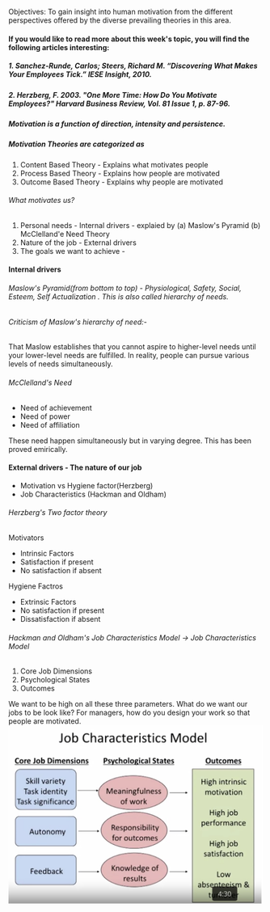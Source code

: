 Objectives: To gain insight into human motivation from the different perspectives offered by the diverse prevailing theories in this area.

#### If you would like to read more about this week's topic, you will find the following articles interesting:

##### 1. Sanchez-Runde, Carlos; Steers, Richard M. “Discovering What Makes Your Employees Tick.” IESE Insight, 2010.

##### 2. Herzberg, F. 2003. "One More Time: How Do You Motivate Employees?" Harvard Business Review, Vol. 81 Issue 1, p. 87-96.

##### Motivation is a function of direction, intensity and persistence.

##### Motivation Theories are categorized as 
1. Content Based Theory - Explains what motivates people
2. Process Based Theory - Explains how people are motivated
3. Outcome Based Theory - Explains why people are motivated

###### What motivates us?
1. Personal needs - Internal drivers - explaied by (a) Maslow's Pyramid (b) McClelland'e Need Theory
2. Nature of the job - External drivers
3. The goals we want to achieve - 

#### Internal drivers
###### Maslow's Pyramid(from bottom to top) - Physiological, Safety, Social, Esteem, Self Actualization . This is also called hierarchy of needs.

###### Criticism of Maslow's hierarchy of need:-
That Maslow establishes that you cannot aspire to higher-level needs until your lower-level needs are fulfilled. In reality, people can pursue various levels of needs simultaneously.

###### McClelland's Need
- Need of achievement
- Need of power
- Need of affiliation

These need happen simultaneously but in varying degree. This has been proved emirically.

#### External drivers - The nature of our job
- Motivation vs Hygiene factor(Herzberg)
- Job Characteristics (Hackman and Oldham)

###### Herzberg's Two factor theory
Motivators  

 - Intrinsic Factors
 - Satisfaction if present
 - No satisfaction if absent
 
Hygiene Factros

 - Extrinsic Factors
 - No satisfaction if present
 - Dissatisfaction if absent
 
 ###### Hackman and Oldham's Job Characteristics Model -> Job Characteristics Model
 1. Core Job Dimensions
 2. Psychological States
 3. Outcomes

 We want to be high on all these three parameters. What do we want our jobs to be look like? For managers, how do you design your work so that people are motivated.
  ![job_characteristics_mode](https://github.com/ntiwari78/misc/blob/master/OB/Job_Characteristics_Model.jpg)
